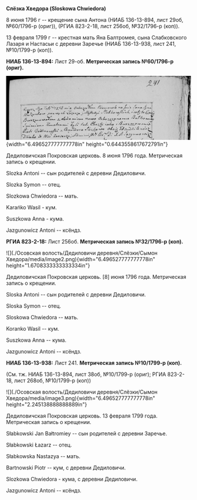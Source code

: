 **Слёзка Хведора (Sloskowa Chwiedora)**

8 июня 1796 г -- крещение сына Антона (НИАБ 136-13-894, лист 29об,
№60/1796-р (ориг)), (РГИА 823-2-18, лист 256об, №32/1796-р (коп)).

13 февраля 1799 г -- крестная мать Яна Балтромея, сына Слабковского
Лазаря и Настасьи с деревни Заречье (НИАБ 136-13-938, лист 241,
№10/1799-р (коп)).

**НИАБ 136-13-894:** Лист 29-об. **Метрическая запись №60/1796-р
(ориг).**

![](./media/26d3e3a7f74bfa49e8bb4e6a5772fb810d53137d.png){width="6.496527777777778in"
height="0.6443558617672791in"}

Дедиловичская Покровская церковь. 8 июня 1796 года. Метрическая запись о
крещении.

Slozka Antoni -- сын родителей с деревни Дедиловичи.

Slozka Symon -- отец.

Slozkowa Chwiedora -- мать.

Karańko Wasil - кум.

Suszkowa Anna - кума.

Jazgunowicz Antoni -- ксёндз.

**РГИА 823-2-18:** Лист 256об. **Метрическая запись №32/1796-р (коп).**

![](./Осовская волость/Дедиловичи деревня/Слёзки/Сымон Хведора/media/image2.png){width="6.496527777777778in"
height="1.6708333333333334in"}

Дедиловичская Покровская церковь. \[8\] июня 1796 года. Метрическая
запись о крещении.

Sloska Antoni -- сын родителей с деревни Дедиловичи.

Sloska Symon -- отец.

Sloskowa Chwiedora -- мать.

Koranko Wasil -- кум.

Suszkowa Anna -- кума.

Jazgunowicz Antoni -- ксёндз.

**НИАБ 136-13-938:** Лист 241. **Метрическая запись №10/1799-р (коп).**

(См. тж. НИАБ 136-13-894, лист 38об, №10/1799-р (ориг); РГИА 823-2-18,
лист 268об, №10/1799-р (коп))

![](./Осовская волость/Дедиловичи деревня/Слёзки/Сымон Хведора/media/image3.png){width="6.496527777777778in"
height="2.245138888888889in"}

Дедиловичская Покровская церковь. 13 февраля 1799 года. Метрическая
запись о крещении.

Słabkowski Jan Bałtromiey -- сын родителей с деревни Заречье.

Słabkowski Łazarz -- отец.

Słabkowska Nastazya -- мать.

Bartnowski Piotr -- кум, с деревни Дедиловичи.

Slozkowa Chwiedora - кума, с деревни Дедиловичи.

Jazgunowicz Antoni -- ксёндз.
